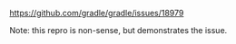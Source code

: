 https://github.com/gradle/gradle/issues/18979

Note: this repro is non-sense, but demonstrates the issue.
